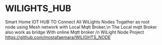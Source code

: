 # WILIGHTS_HUB

Smart Home IOT HUB TO Connect All WiLights Nodes Togather as root node using Mesh network with Local Mqtt Broker,\n
The Local mqtt Broker also work as bridge With online Mqtt broker /n
WiLight Node Project
https://github.com/mostafaemara/WILIGHTS_NODE
